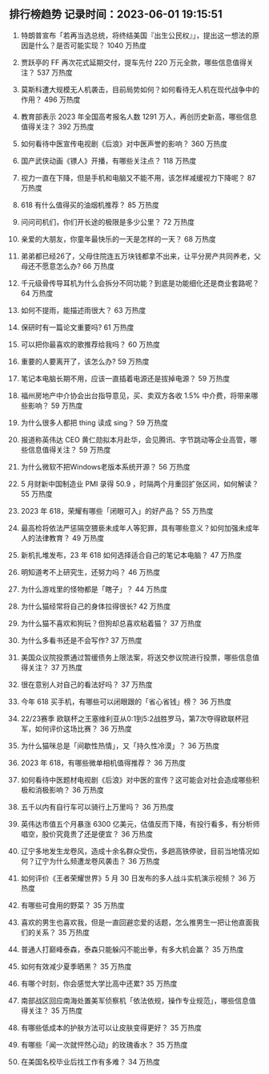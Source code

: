 
## 排行榜趋势 记录时间：2023-06-01 19:15:51
  
  1. 特朗普宣布「若再当选总统，将终结美国『出生公民权』」，提出这一想法的原因是什么？是否可能实现？ 1040 万热度
    
  2. 贾跃亭的 FF 再次花式延期交付，提车先付 220 万元全款，哪些信息值得关注？ 537 万热度
    
  3. 莫斯科遭大规模无人机袭击，目前局势如何？如何看待无人机在现代战争中的作用？ 496 万热度
    
  4. 教育部表示 2023 年全国高考报名人数 1291 万人，再创历史新高，哪些信息值得关注？ 392 万热度
    
  5. 如何看待中医宣传电视剧《后浪》对中医声誉的影响？ 360 万热度
    
  6. 国产武侠动画《镖人》开播，有哪些关注点？ 118 万热度
    
  7. 视力一直在下降，但是手机和电脑又不能不用，该怎样减缓视力下降呢？ 87 万热度
    
  8. 618 有什么值得买的油烟机推荐？ 85 万热度
    
  9. 问问司机们，你们开长途的极限是多少公里？ 72 万热度
    
  10. 亲爱的大朋友，你童年最快乐的一天是怎样的一天？ 68 万热度
    
  11. 弟弟都已经26了，父母住院连五万块钱都拿不出来，让平分房产共同养老，父母还不愿意怎么办? 66 万热度
    
  12. 千元级骨传导耳机为什么会拆分不同功能？到底是功能细化还是商业套路呢？ 64 万热度
    
  13. 如何不提雨，能描述雨很大？ 63 万热度
    
  14. 保研时有一篇论文重要吗? 61 万热度
    
  15. 可以把你最喜欢的歌推荐给我吗？ 60 万热度
    
  16. 重要的人要离开了，该怎么办? 59 万热度
    
  17. 笔记本电脑长期不用，应该一直插着电源还是拔掉电源？ 59 万热度
    
  18. 福州房地产中介协会出台指导意见，买、卖双方各收 1.5% 中介费，将带来哪些影响？ 59 万热度
    
  19. 为什么很多人都把 thing 读成 sing？ 59 万热度
    
  20. 报道称英伟达 CEO 黄仁勋拟本月赴华，会见腾讯、字节跳动等企业高管，哪些信息值得关注？ 59 万热度
    
  21. 为什么微软不把Windows老版本系统开源？ 56 万热度
    
  22. 5 月财新中国制造业 PMI 录得 50.9 ，时隔两个月重回扩张区间，如何解读？ 55 万热度
    
  23. 2023 年 618，荣耀有哪些「闭眼可入」的好产品？ 55 万热度
    
  24. 最高检将依法严惩隔空猥亵未成年人等犯罪，具有哪些意义？如何加强未成年人的法律教育？ 49 万热度
    
  25. 新机扎堆发布，23 年 618 如何选择适合自己的笔记本电脑？ 47 万热度
    
  26. 明知道考不上研究生，还努力吗？ 46 万热度
    
  27. 为什么游戏里的怪物都是「瞎子」？ 44 万热度
    
  28. 为什么猫经常将自己的身体拉得很长? 42 万热度
    
  29. 为什么猫不喜欢和狗玩？但狗却总喜欢粘着猫？ 37 万热度
    
  30. 为什么多看书还是不会写作? 37 万热度
    
  31. 美国众议院投票通过暂缓债务上限法案，将送交参议院进行投票，哪些信息值得关注？ 37 万热度
    
  32. 很在意别人对自己的看法好吗？ 37 万热度
    
  33. 今年 618 买手机，有哪些可以闭眼跟的「省心省钱」榜？ 36 万热度
    
  34. 22/23赛季 欧联杯之王塞维利亚从0:1到5:2战胜罗马，第7次夺得欧联杯冠军，如何评价这场比赛？ 36 万热度
    
  35. 为什么猫咪总是「间歇性热情」，又「持久性冷漠」？ 36 万热度
    
  36. 2023 年 618，有哪些微单相机值得推荐？ 36 万热度
    
  37. 如何看待中医题材电视剧《后浪》对中医的宣传？这可能会对社会造成哪些积极和消极影响？ 36 万热度
    
  38. 五千以内有自行车可以骑行上万里吗？ 36 万热度
    
  39. 英伟达市值五个月暴涨 6300 亿美元，估值反而下降，有投行看多，有分析师唱空，股价究竟贵了还是便宜？ 36 万热度
    
  40. 辽宁多地发生龙卷风，造成十余名群众受伤，多趟高铁停驶，目前当地情况如何？辽宁为什么频遭龙卷风袭击？ 36 万热度
    
  41. 如何评价《王者荣耀世界》5 月 30 日发布的多人战斗实机演示视频？ 36 万热度
    
  42. 有哪些可食用的野菜？ 35 万热度
    
  43. 喜欢的男生也喜欢我，但是一直回避恋爱的话题，怎么推男生一把让他直面我们的关系？ 35 万热度
    
  44. 普通人打巅峰泰森，泰森只能躲闪不能出拳，有多大机会赢？ 35 万热度
    
  45. 如何有效减少夏季晒黑？ 35 万热度
    
  46. 有哪个时刻，你会感觉大学比高中还累? 35 万热度
    
  47. 南部战区回应南海处置美军侦察机「依法依规，操作专业规范」，哪些信息值得关注？ 35 万热度
    
  48. 有哪些低成本的护肤方法可以让皮肤变得更好？ 35 万热度
    
  49. 有哪些「闻一次就怦然心动」的玫瑰香水？ 35 万热度
    
  50. 在美国名校毕业后找工作有多难？ 34 万热度
    